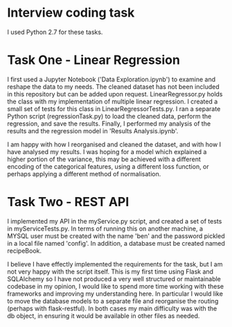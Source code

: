 # Interview coding task

I used Python 2.7 for these tasks.

# Task One - Linear Regression
I first used a Jupyter Notebook ('Data Exploration.ipynb') to examine and reshape the data to my needs. The cleaned dataset has not been included in this repository but can be added upon request. LinearRegressor.py holds the class with my implementation of multiple linear regression. I created a small set of tests for this class in LinearRegressorTests.py. I ran a separate Python script (regressionTask.py) to load the cleaned data, perform the regression, and save the results. Finally, I performed my analysis of the results and the regression model in 'Results Analysis.ipynb'.

I am happy with how I reorganised and cleaned the dataset, and with how I have analysed my results. I was hoping for a model which explained a higher portion of the variance, this may be achieved with a different encoding of the categorical features, using a different loss function, or perhaps applying a different method of normalisation.


# Task Two - REST API
I implemented my API in the myService.py script, and created a set of tests in myServiceTests.py. In terms of running this on another machine, a MYSQL user must be created with the name 'ben' and the password pickled in a local file named 'config'. In addition, a database must be created named recipeBook.

I believe I have effectly implemented the requirements for the task, but I am not very happy with the script itself. This is my first time using Flask and SQLAlchemy so I have not produced a very well structured or maintainable codebase in my opinion, I would like to spend more time working with these frameworks and improving my understanding here. In particular I would like to move the database models to a separate file and reorganise the routing (perhaps with flask-restful). In both cases my main difficulty was with the db object, in ensuring it would be available in other files as needed.
